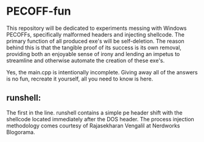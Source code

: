 # PECOFF-fun
This repository will be dedicated to experiments messing with Windows PECOFFs, specifically malformed headers and injecting shellcode.  The primary function of all produced exe's will be self-deletion.  The reason behind this is that the tangible proof of its success is its own removal, providing both an enjoyable sense of irony and lending an impetus to streamline and otherwise automate the creation of these exe's.

Yes, the main.cpp is intentionally incomplete.  Giving away all of the answers is no fun, recreate it yourself, all you need to know is here.

## runshell:

The first in the line.  runshell contains a simple pe header shift with the shellcode located immediately after the DOS header.  The process injection methodology comes courtesy of Rajasekharan Vengalil at Nerdworks Blogorama.
